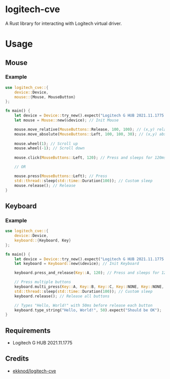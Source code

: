 # logitech-cve

A Rust library for interacting with Logitech virtual driver. 

# Usage
## Mouse
### Example
```rust
use logitech_cve::{
    device::Device,
    mouse::{Mouse, MouseButton}
};

fn main() {
	let device = Device::try_new().expect("Logitech G HUB 2021.11.1775 is not installed"); // Req for Driver Handling 
	let mouse = Mouse::new(&device); // Init Mouse

	mouse.move_relative(MouseButtons::Release, 100, 100); // (x,y) relative
    mouse.move_absolute(MouseButtons::Left, 100, 100, 30); // (x,y) absolute and 30ms between each step
	
	mouse.wheel(1); // Scroll up
	mouse.wheel(-1); // Scroll down
	
	mouse.click(MouseButtons::Left, 120); // Press and sleeps for 120ms before release

	// OR

	mouse.press(MouseButtons::Left); // Press
	std::thread::sleep(std::time::Duration(100)); // Custom sleep
	mouse.release(); // Release
}
```

## Keyboard
### Example
```rust
use logitech_cve::{
    device::Device,
    keyboard::{Keyboard, Key}
};

fn main() {
	let device = Device::try_new().expect("Logitech G HUB 2021.11.1775 is not installed"); // Req for Driver Handling 
	let keyboard = Keyboard::new(&device); // Init Keyboard

	keyboard.press_and_release(Key::A, 120); // Press and sleeps for 120ms before release

    // Press multiple buttons
	keyboard.multi_press(Key::A, Key::B, Key::C, Key::NONE, Key::NONE, Key::NONE); 
	std::thread::sleep(std::time::Duration(100)); // Custom sleep
	keyboard.release(); // Release all buttons

	// Types "Hello, World!" with 50ms before release each button
	keyboard.type_string("Hello, World!", 50).expect("Should be OK"); 
}
```

## Requirements

- Logitech G HUB 2021.11.1775

## Credits

- [ekknod/logitech-cve](https://github.com/ekknod/logitech-cve)
